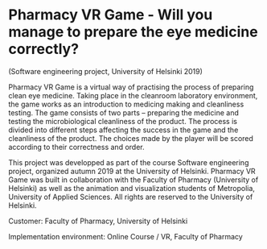 # Pharmacy VR Game - Will you manage to prepare the eye medicine correctly?

(Software engineering project, University of Helsinki 2019)


Pharmacy VR Game is a virtual way of practising the process of preparing clean eye medicine. Taking place in the cleanroom laboratory environment, the game works as an introduction to medicing making and cleanliness testing. The game consists of two parts – preparing the medicine and testing the microbiological cleanliness of the product. The process is divided into different steps affecting the success in the game and the cleanliness of the product. The choices made by the player will be scored according to their correctness and order.

This project was developped as part of the course Software engineering project, organized autumn 2019 at the University of Helsinki. Pharmacy VR Game was built in collaboration with the Faculty of Pharmacy (University of Helsinki) as well as the animation and visualization students of Metropolia, University of Applied Sciences. All rights are reserved to the University of Helsinki.

Customer: Faculty of Pharmacy, University of Helsinki

Implementation environment: Online Course / VR, Faculty of Pharmacy
